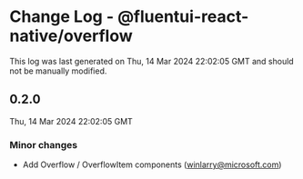 # Change Log - @fluentui-react-native/overflow

This log was last generated on Thu, 14 Mar 2024 22:02:05 GMT and should not be manually modified.

<!-- Start content -->

## 0.2.0

Thu, 14 Mar 2024 22:02:05 GMT

### Minor changes

- Add Overflow / OverflowItem components (winlarry@microsoft.com)
